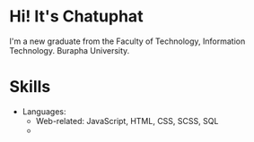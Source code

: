 # Hi! It's Chatuphat 
I'm a new graduate from the Faculty of Technology, Information Technology. Burapha University. 

# Skills
* Languages:
  * Web-related: JavaScript, HTML, CSS, SCSS, SQL
  * 
